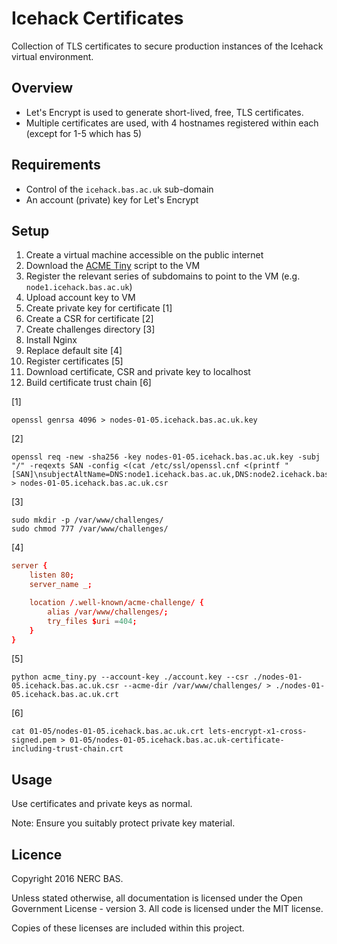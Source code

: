 # Icehack Certificates

Collection of TLS certificates to secure production instances of the Icehack virtual environment.

## Overview

* Let's Encrypt is used to generate short-lived, free, TLS certificates.
* Multiple certificates are used, with 4 hostnames registered within each (except for 1-5 which has 5)

## Requirements

* Control of the `icehack.bas.ac.uk` sub-domain
* An account (private) key for Let's Encrypt

## Setup

1. Create a virtual machine accessible on the public internet
2. Download the [ACME Tiny](https://github.com/diafygi/acme-tiny) script to the VM
3. Register the relevant series of subdomains to point to the VM (e.g. `node1.icehack.bas.ac.uk`)
4. Upload account key to VM
5. Create private key for certificate [1]
6. Create a CSR for certificate [2]
7. Create challenges directory [3]
7. Install Nginx
8. Replace default site [4]
9. Register certificates [5]
10. Download certificate, CSR and private key to localhost
11. Build certificate trust chain [6]

[1]
```shell
openssl genrsa 4096 > nodes-01-05.icehack.bas.ac.uk.key
```

[2]
```shell
openssl req -new -sha256 -key nodes-01-05.icehack.bas.ac.uk.key -subj "/" -reqexts SAN -config <(cat /etc/ssl/openssl.cnf <(printf "[SAN]\nsubjectAltName=DNS:node1.icehack.bas.ac.uk,DNS:node2.icehack.bas.ac.uk,node3.icehack.bas.ac.uk,DNS:node4.icehack.bas.ac.uk,node5.icehack.bas.ac.uk")) > nodes-01-05.icehack.bas.ac.uk.csr
```

[3]
```shell
sudo mkdir -p /var/www/challenges/
sudo chmod 777 /var/www/challenges/
```

[4]
```conf
server {
    listen 80;
    server_name _;

    location /.well-known/acme-challenge/ {
        alias /var/www/challenges/;
        try_files $uri =404;
    }
}
```

[5]
```shell
python acme_tiny.py --account-key ./account.key --csr ./nodes-01-05.icehack.bas.ac.uk.csr --acme-dir /var/www/challenges/ > ./nodes-01-05.icehack.bas.ac.uk.crt
```

[6]
```shell
cat 01-05/nodes-01-05.icehack.bas.ac.uk.crt lets-encrypt-x1-cross-signed.pem > 01-05/nodes-01-05.icehack.bas.ac.uk-certificate-including-trust-chain.crt
```

## Usage

Use certificates and private keys as normal.

Note: Ensure you suitably protect private key material.

## Licence

Copyright 2016 NERC BAS.

Unless stated otherwise, all documentation is licensed under the Open Government License - version 3.
All code is licensed under the MIT license.

Copies of these licenses are included within this project.
